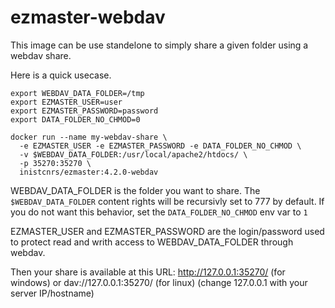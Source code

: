 # ezmaster-webdav

This image can be use standelone to simply share a given folder using a webdav share.

Here is a quick usecase.

```shell
export WEBDAV_DATA_FOLDER=/tmp
export EZMASTER_USER=user
export EZMASTER_PASSWORD=password
export DATA_FOLDER_NO_CHMOD=0

docker run --name my-webdav-share \
  -e EZMASTER_USER -e EZMASTER_PASSWORD -e DATA_FOLDER_NO_CHMOD \
  -v $WEBDAV_DATA_FOLDER:/usr/local/apache2/htdocs/ \
  -p 35270:35270 \
  inistcnrs/ezmaster:4.2.0-webdav
```

WEBDAV_DATA_FOLDER is the folder you want to share. The ``$WEBDAV_DATA_FOLDER`` content rights will be recursivly set to 777 by default. If you do not want this behavior, set the ``DATA_FOLDER_NO_CHMOD`` env var to ``1``

EZMASTER_USER and EZMASTER_PASSWORD are the login/password used to protect read and writh access to  WEBDAV_DATA_FOLDER through webdav. 

Then your share is available at this URL:
http://127.0.0.1:35270/ (for windows) or dav://127.0.0.1:35270/ (for linux)
(change 127.0.0.1 with your server IP/hostname)
